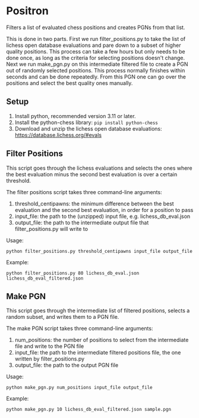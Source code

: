 # Positron
Filters a list of evaluated chess positions and creates PGNs from that list.

This is done in two parts. First we run filter_positions.py to take the list of lichess open database evaluations and pare down to a subset of higher quality positions. This process can take a few hours but only needs to be done once, as long as the criteria for selecting positions doesn't change. Next we run make_pgn.py on this intermediate filtered file to create a PGN out of randomly selected positions. This process normally finishes within seconds and can be done repeatedly. From this PGN one can go over the positions and select the best quality ones manually.

## Setup

1. Install python, recommended version 3.11 or later.
2. Install the python-chess library: `pip install python-chess`
3. Download and unzip the lichess open database evaluations: https://database.lichess.org/#evals

## Filter Positions

This script goes through the lichess evaluations and selects the ones where the best evaluation minus the second best evaluation is over a certain threshold.

The filter positions script takes three command-line arguments:
1. threshold_centipawns: the minimum difference between the best evaluation and the second best evaluation, in order for a position to pass
2. input_file: the path to the (unzipped) input file, e.g. lichess_db_eval.json
3. output_file: the path to the intermediate output file that filter_positions.py will write to

Usage:
```
python filter_positions.py threshold_centipawns input_file output_file
```

Example:
```
python filter_positions.py 80 lichess_db_eval.json lichess_db_eval_filtered.json
```

## Make PGN

This script goes through the intermediate list of filtered positions, selects a random subset, and writes them to a PGN file.

The make PGN script takes three command-line arguments:
1. num_positions: the number of positions to select from the intermediate file and write to the PGN file
2. input_file: the path to the intermediate filtered positions file, the one written by filter_positions.py
3. output_file: the path to the output PGN file

Usage:
```
python make_pgn.py num_positions input_file output_file
```

Example:
```
python make_pgn.py 10 lichess_db_eval_filtered.json sample.pgn
```
